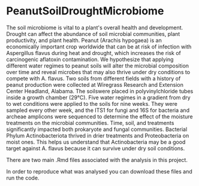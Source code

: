 # PeanutSoilDroughtMicrobiome

The soil microbiome is vital to a plant's overall health and development. Drought can affect the abundance of soil microbial communities, plant productivity, and plant health. Peanut (Arachis hypogaea) is an economically important crop worldwide that can be at risk of infection with Aspergillus flavus during heat and drought, which increases the risk of carcinogenic aflatoxin contamination. We hypothesize that applying different water regimes to peanut soils will alter the microbial composition over time and reveal microbes that may also thrive under dry conditions to compete with A. flavus. Two soils from different fields with a history of peanut production were collected at Wiregrass Research and Extension Center Headland, Alabama. The soilswere placed in polyvinylchloride tubes inside a growth chamber (29°C). Five water regimes in a gradient from dry to wet conditions were applied to the soils for nine weeks. They were sampled every other week, and the ITS1 for fungi and 16S for bacteria and archeae amplicons were sequenced to determine the effect of the moisture treatments on the microbial communities. Time, soil, and treatments significantly impacted both prokaryote and fungal communities. Bacterial Phylum Actinobacteriota thrived in drier treatments and Proteobacteria on moist ones. This helps us understand that Actinobacteria may be a good target against A. flavus because it can survive under dry soil conditions. 

There are two main .Rmd files associated with the analysis in this project. 

In order to reproduce what was analysed you can download these files and run the code. 

